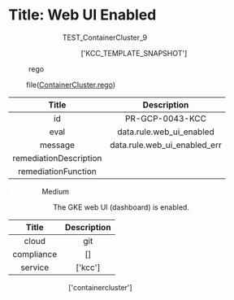 



# Title: Web UI Enabled


***<font color="white">Master Test Id:</font>*** TEST_ContainerCluster_9

***<font color="white">Master Snapshot Id:</font>*** ['KCC_TEMPLATE_SNAPSHOT']

***<font color="white">type:</font>*** rego

***<font color="white">rule:</font>*** file([ContainerCluster.rego])  
  
  
  
  

|Title|Description|
| :---: | :---: |
|id|PR-GCP-0043-KCC|
|eval|data.rule.web_ui_enabled|
|message|data.rule.web_ui_enabled_err|
|remediationDescription||
|remediationFunction||


***<font color="white">Severity:</font>*** Medium

***<font color="white">Description:</font>*** The GKE web UI (dashboard) is enabled.  
  
  

|Title|Description|
| :---: | :---: |
|cloud|git|
|compliance|[]|
|service|['kcc']|


***<font color="white">Resource Types:</font>*** ['containercluster']


[ContainerCluster.rego]: https://github.com/prancer-io/prancer-compliance-test/tree/master/google/kcc/ContainerCluster.rego
